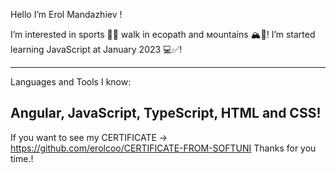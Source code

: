 Hello I’m Erol Mandazhiev !

I’m interested in sports 🏋️‍♂️ walk in ecopath and мountains 🏔️🌳!
I’m started learning JavaScript at January 2023  💻✅!

----------------------------------------------
Languages and Tools I know:

Angular, JavaScript, TypeScript, HTML and CSS!
----------------------------------------------
If you want to see my CERTIFICATE -> https://github.com/erolcoo/CERTIFICATE-FROM-SOFTUNI 
Thanks for you time.!
